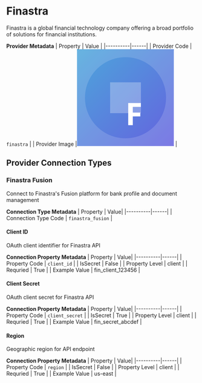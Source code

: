# Finastra
Finastra is a global financial technology company offering a broad portfolio of solutions for financial institutions.

**Provider Metadata**
| Property | Value |
|----------|------|
| Provider Code | `finastra` |
| Provider Image |![Finastra Provider Small Image](./images/finastra_small.png) |

## Provider Connection Types

<a name="finastra_fusion"></a>
### Finastra Fusion
Connect to Finastra's Fusion platform for bank profile and document management

**Connection Type Metadata**
| Property | Value|
|----------|------|
| Connection Type Code | `finastra_fusion` |

<a name="finastra_fusion_client_id"></a>
#### Client ID
OAuth client identifier for Finastra API

**Connection Property Metadata**
| Property | Value|
|----------|------|
| Property Code | `client_id` |
| IsSecret | False |
| Property Level | client |
| Requried | True |
| Example Value | fin_client_123456 |

<a name="finastra_fusion_client_secret"></a>
#### Client Secret
OAuth client secret for Finastra API

**Connection Property Metadata**
| Property | Value|
|----------|------|
| Property Code | `client_secret` |
| IsSecret | True |
| Property Level | client |
| Requried | True |
| Example Value | fin_secret_abcdef |

<a name="finastra_fusion_region"></a>
#### Region
Geographic region for API endpoint

**Connection Property Metadata**
| Property | Value|
|----------|------|
| Property Code | `region` |
| IsSecret | False |
| Property Level | client |
| Requried | True |
| Example Value | us-east |



